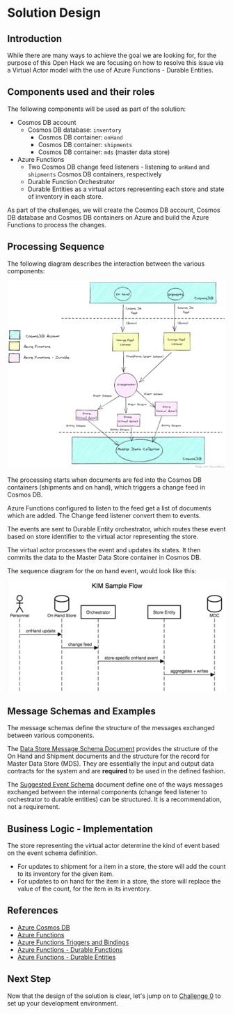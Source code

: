# Solution Design

## Introduction

While there are many ways to achieve the goal we are looking for, for the purpose of this Open Hack we are focusing on how to resolve this issue via a Virtual Actor model with the use of Azure Functions - Durable Entities.

## Components used and their roles

The following components will be used as part of the solution:

- Cosmos DB account
  - Cosmos DB database: `inventory`
    - Cosmos DB container: `onHand`
    - Cosmos DB container: `shipments`
    - Cosmos DB container: `mds` (master data store)
- Azure Functions
  - Two Cosmos DB change feed listeners - listening to `onHand` and `shipments` Cosmos DB containers, respectively
  - Durable Function Orchestrator
  - Durable Entities as a virtual actors representing each store and state of inventory in each store.

As part of the challenges, we will create the Cosmos DB account, Cosmos DB database and Cosmos DB containers on Azure and build the Azure Functions to process the changes.

## Processing Sequence

The following diagram describes the interaction between the various components:

![Processing Flow](./images/OpenHack_ProcessingFlow.png)

The processing starts when documents are fed into the Cosmos DB containers (shipments and on hand), which triggers a change feed in Cosmos DB.

Azure Functions configured to listen to the feed get a list of documents which are added. The Change feed listener convert them to events.

The events are sent to Durable Entity orchestrator, which routes these event based on store identifier to the virtual actor representing the store.

The virtual actor processes the event and updates its states. It then commits the data to the Master Data Store container in Cosmos DB.

The sequence diagram for the on hand event, would look like this:

![On Hand Event - Sequence Diagram](images/OpenHack_SequenceDiagram.png)

## Message Schemas and Examples

The message schemas define the structure of the messages exchanged between various components.

The [Data Store Message Schema Document](./message-schema-definitions.md) provides the structure of the On Hand and Shipment documents and the structure for the record for Master Data Store (MDS). They are essentially the input and output data contracts for the system and are **required** to be used in the defined fashion.

The [Suggested Event Schema](./suggested-event-schemas.md) document define one of the ways messages exchanged between the internal components (change feed listener to orchestrator to durable entities) can be structured. It is a recommendation, not a requirement.

## Business Logic - Implementation

The store representing the virtual actor determine the kind of event based on the event schema definition.

- For updates to shipment for a item in a store, the store will add the count to its inventory for the given item.
- For updates to on hand for the item in a store, the store will replace the value of the count, for the item in its inventory.

## References

- [Azure Cosmos DB](https://azure.microsoft.com/en-us/free/cosmos-db/)
- [Azure Functions](https://azure.microsoft.com/en-us/services/functions/)
- [Azure Functions Triggers and Bindings](https://docs.microsoft.com/en-us/azure/azure-functions/functions-triggers-bindings)
- [Azure Functions - Durable Functions](https://docs.microsoft.com/en-us/azure/azure-functions/durable/durable-functions-types-features-overview)
- [Azure Functions - Durable Entities](https://docs.microsoft.com/en-us/azure/azure-functions/durable/durable-functions-entities?tabs=csharp)

## Next Step

Now that the design of the solution is clear, let's jump on to [Challenge 0](challenge-000.md) to set up your development environment.

